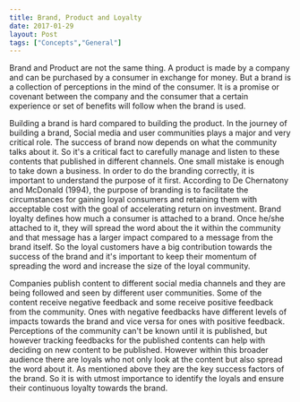 ```yaml
---
title: Brand, Product and Loyalty
date: 2017-01-29
layout: Post
tags: ["Concepts","General"]
---
```


Brand and Product are not the same thing. A product is made by a company and can be purchased by a consumer in exchange for money. But a brand is a collection of perceptions in the mind of the consumer. It is a promise or covenant between the company and the consumer that a certain experience or set of benefits will follow when the brand is used.

Building a brand is hard compared to building the product. In the journey of building a brand, Social media and user communities plays a major and very critical role. The success of brand now depends on what the community talks about it. So it's a critical fact to carefully manage and listen to these contents that published in different channels. One small mistake is enough to take down a business. In order to do the branding correctly, it is important to understand the purpose of it first. According to De Chernatony and McDonald (1994), the purpose of branding is to facilitate the circumstances for gaining loyal consumers and retaining them with acceptable cost with the goal of accelerating return on investment. Brand loyalty defines how much a consumer is  attached to a brand. Once he/she attached to it, they will spread the word about the it within the community and that message has a larger impact compared to a message from the brand itself. So the loyal customers have a big contribution towards the success of the brand and it's important to keep their momentum of spreading the word and increase the size of the loyal community.

Companies publish content to different social media channels and they are being followed and seen by different user communities. Some of the content receive negative feedback and some receive positive feedback from the community. Ones with negative feedbacks have different levels of impacts towards the brand and vice versa for ones with positive feedback. Perceptions of the community can't be known until it is published, but however tracking feedbacks for the published contents can help with deciding on new content to be published. However within this broader audience there are loyals who not only look at the content but also spread the word about it. As mentioned above they are the key success factors of the brand. So it is with utmost importance to identify the loyals and ensure their continuous loyalty towards the brand.